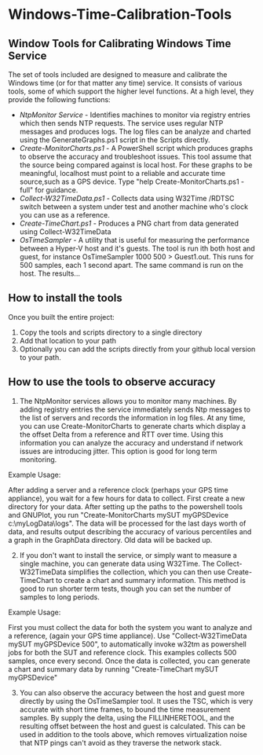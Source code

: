 # Windows-Time-Calibration-Tools
## Window Tools for Calibrating Windows Time Service

The set of tools included are designed to measure and calibrate the Windows time (or for that matter any time) service.  It consists of various tools, some of which support the higher level functions.  At a high level, they provide the following functions:

* *NtpMonitor Service* - Identifies machines to monitor via registry entries which then sends NTP requests.  The service uses regular NTP messages and produces logs.  The log files can be analyze and charted using the GenerateGraphs.ps1 script in the Scripts directly.
* *Create-MonitorCharts.ps1* - A PowerShell script which produces graphs to observe the accuracy and troubleshoot issues.  This tool assume that the source being compared against is local host.  For these graphs to be meaningful, localhost must point to a reliable and accurate time source,such as a GPS device.  Type "help Create-MonitorCharts.ps1 -full" for guidance.
* *Collect-W32TimeData.ps1* - Collects data using W32Time /RDTSC switch between a system under test and another machine who's clock you can use as a reference.
* *Create-TimeChart.ps1* - Produces a PNG chart from data generated using Collect-W32TimeData
* *OsTimeSampler* - A utility that is useful for measuring the performance between a Hyper-V host and it's guests.  The tool is run ith both host and guest, for instance OsTimeSampler 1000 500 > Guest1.out.  This runs for 500 samples, each 1 second apart.  The same command is run on the host.  The results...

## How to install the tools

Once you built the entire project:
1. Copy the tools and scripts directory to a single directory
1. Add that location to your path
1. Optionally you can add the scripts directly from your github local version to your path.

## How to use the tools to observe accuracy

1. The NtpMonitor services allows you to monitor many machines.  By adding registry entries the service immediately sends Ntp messages to the list of servers and records the information in log files.  At any time, you can use Create-MonitorCharts to generate charts which display a the offset Delta from a reference and RTT over time.  Using this information you can analyze the accuracy and understand if network issues are introducing jitter.  This option is good for long term monitoring.

Example Usage:

After adding a server and a reference clock (perhaps your GPS time appliance), you wait for a few hours for data to collect.  First create a new directory for your data.  After setting up the paths to the powershell tools and GNUPlot, you run "Create-MonitorCharts mySUT myGPSDevice c:\myLogData\logs".  The data will be processed for the last days worth of data, and results output describing the accuracy of various percentiles and a graph in the GraphData directory.  Old data will be backed up.


2. If you don't want to install the service, or simply want to measure a single machine, you can generate data using W32Time.  The Collect-W32TimeData simplifies the collection, which you can then use Create-TimeChart to create a chart and summary information.  This method is good to run shorter term tests, though you can set the number of samples to long periods.  

Example Usage:

First you must collect the data for both the system you want to analyze and a reference, (again your GPS time appliance).  Use "Collect-W32TimeData mySUT myGPSDevice 500", to automatically invoke w32tm as powershell jobs for both the SUT and reference clock.  This examples collects 500 samples, once every  second.  Once the data is collected, you can generate a chart and summary data by running "Create-TimeChart mySUT myGPSDevice"

3. You can also observe the accuracy between the host and guest more directly by using the OsTimeSampler tool.  It uses the TSC, which is very accurate with short time frames, to bound the time measurement samples.  By supply the delta, using the FILLINHERETOOL, and the resulting offset between the host and guest is calculated.  This can be used in addition to the tools above, which removes virtualization noise that NTP pings can't avoid as they traverse the network stack.